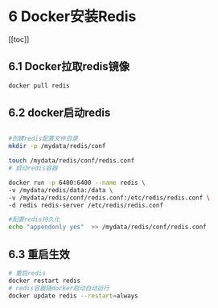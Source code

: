 # 6 Docker安装Redis
[[toc]]
## 6.1 Docker拉取redis镜像

```sh
docker pull redis
```

## 6.2 docker启动redis

```sh

#创建redis配置文件目录
mkdir -p /mydata/redis/conf

touch /mydata/redis/conf/redis.conf
# 启动redis容器

docker run -p 6400:6400 --name redis \
-v /mydata/redis/data:/data \
-v /mydata/redis/conf/redis.conf:/etc/redis/redis.conf \
-d redis redis-server /etc/redis/redis.conf

#配置redis持久化
echo "appendonly yes"  >> /mydata/redis/conf/redis.conf
```

## 6.3 重启生效

```sh
# 重启redis
docker restart redis
# redis容器随docker启动自动运行
docker update redis --restart=always
```